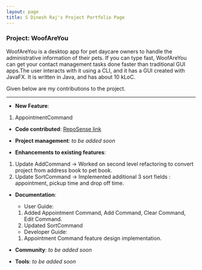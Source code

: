 ```yaml
---
layout: page
title: S Dinesh Raj's Project Portfolio Page
---
```


### Project: WoofAreYou

WoofAreYou is a desktop app for pet daycare owners to handle the administrative information of their pets. If you can type fast, WoofAreYou can get your contact management tasks done faster than traditional GUI apps.The user interacts with it using a CLI, and it has a GUI created with JavaFX. It is written in Java, and has about 10 kLoC.

Given below are my contributions to the project.
***

* **New Feature**:
1. AppointmentCommand
* **Code contributed**: [RepoSense link](https://nus-cs2103-ay2122s2.github.io/tp-dashboard/?search=dineshraj555&breakdown=true&sort=groupTitle&sortWithin=title&since=2022-02-18&timeframe=commit&mergegroup=&groupSelect=groupByRepos&checkedFileTypes=docs~functional-code~test-code~other)

* **Project management**: *to be added soon*

* **Enhancements to existing features**:
1. Update AddCommand -> Worked on second level refactoring to convert project from address book to pet book.
2. Update SortCommand -> Implemented additional 3 sort fields : appointment, pickup time and drop off time.

* **Documentation**:
  * User Guide:
  1. Added Appointment Command, Add Command, Clear Command, Edit Command.
  2. Updated SortCommand
  * Developer Guide:
  1. Appointment Command feature design implementation.

* **Community**: *to be added soon*

* **Tools**: *to be added soon*


